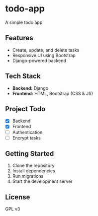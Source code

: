 # todo-app
A simple todo app 
## Features

- Create, update, and delete tasks
- Responsive UI using Bootstrap
- Django-powered backend

## Tech Stack

- **Backend:** Django
- **Frontend:** HTML, Bootstrap (CSS & JS)

## Project Todo

- [x] Backend
- [x] Frontend
- [ ] Authentication
- [ ] Encrypt tasks

## Getting Started

1. Clone the repository
2. Install dependencies
3. Run migrations
4. Start the development server

## License

GPL v3